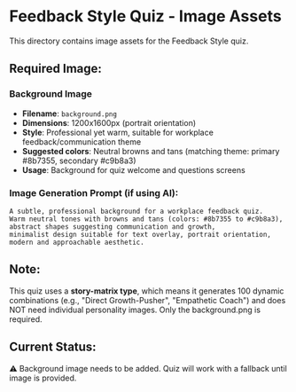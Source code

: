 # Feedback Style Quiz - Image Assets

This directory contains image assets for the Feedback Style quiz.

## Required Image:

### Background Image
- **Filename**: `background.png`
- **Dimensions**: 1200x1600px (portrait orientation)
- **Style**: Professional yet warm, suitable for workplace feedback/communication theme
- **Suggested colors**: Neutral browns and tans (matching theme: primary #8b7355, secondary #c9b8a3)
- **Usage**: Background for quiz welcome and questions screens

### Image Generation Prompt (if using AI):

```
A subtle, professional background for a workplace feedback quiz. 
Warm neutral tones with browns and tans (colors: #8b7355 to #c9b8a3), 
abstract shapes suggesting communication and growth, 
minimalist design suitable for text overlay, portrait orientation, 
modern and approachable aesthetic.
```

## Note:
This quiz uses a **story-matrix type**, which means it generates 100 dynamic combinations 
(e.g., "Direct Growth-Pusher", "Empathetic Coach") and does NOT need individual personality 
images. Only the background.png is required.

## Current Status:
⚠️ Background image needs to be added. Quiz will work with a fallback until image is provided.

